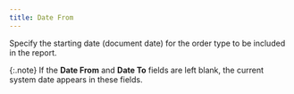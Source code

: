 ```yaml
---
title: Date From
---
```



Specify the starting date (document date) for the order type to be included  in the report.


{:.note}
If the **Date 
 From** and **Date To** fields  are left blank, the current system date appears in these fields.
